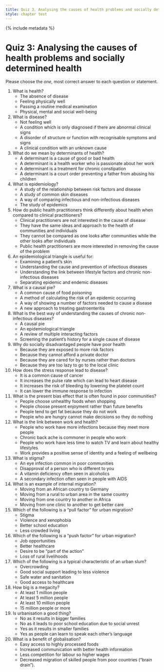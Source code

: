 ```yaml
---
title: Quiz 3. Analysing the causes of health problems and socially determined health
style: chapter test
---
```


{% include metadata %}

# Quiz 3: Analysing the causes of health problems and socially determined health

Please choose the *one*, most correct answer to each question or statement.

1.	What is health?
	- 	The absence of disease
	- 	Feeling physically well
	- 	Passing a routine medical examination
	+	Physical, mental and social well-being
2.	What is disease?
	- 	Not feeling well
	- 	A condition which is only diagnosed if there are abnormal clinical signs
	+	A disorder of structure or function with recognisable symptoms and signs
	-	 A clinical condition with an unknown cause
3.	What do we mean by determinants of health?
	+	A determinant is a cause of good or bad health
	- 	A determinant is a health worker who is passionate about her work
	- 	A determinant is a treatment for chronic constipation
	- 	A determinant is a court order preventing a father from abusing his children
4.	What is epidemiology?
	+	A study of the relationship between risk factors and disease
	- 	A study of common skin diseases
	- 	A way of comparing infectious and non-infectious diseases
	- 	The study of epidemics
5.	How do public health practitioners think differently about health when compared to clinical practitioners?
	- 	Clinical practitioners are not interested in the cause of disease
	- 	They have the same ideas and approach to the health of communities and individuals
	- 	They cannot be compared as one looks after communities while the other looks after individuals
	+	Public health practitioners are more interested in removing the cause of the problem
6.	An epidemiological triangle is useful for:
	- 	Examining a patient’s skin
	+ 	Understanding the cause and prevention of infectious diseases
	- 	Understanding the link between lifestyle factors and chronic non-infectious diseases
	- 	Separating epidemic and endemic diseases
7.	What is a causal pie?
	- 	A common cause of food poisoning
	- 	A method of calculating the risk of an epidemic occurring
	+	A way of showing a number of factors needed to cause a disease
	- 	A new approach to treating gastroenteritis
8.	What is the best way of understanding the causes of chronic non-infectious diseases?
	- 	A causal pie
	- 	An epidemiological triangle
	+	A review of multiple interacting factors
	- 	Screening the patient’s history for a single cause of disease
9.	Why do socially disadvantaged people have poor health
	+	Because they are exposed to more risk factors
	- 	Because they cannot afford a private doctor
	- 	Because they are cared for by nurses rather than doctors
	- 	Because they are too lazy to go to the local clinic
10.	How does the stress response lead to disease?
	- 	It is a common cause of cancer
	- 	It increases the pulse rate which can lead to heart disease
	- 	It increases the risk of bleeding by lowering the platelet count
	+	It can lower the immune response to infection
11.	What is the present bias effect that is often found in poor communities?
	- 	People choose unhealthy foods when shopping
	+	People choose present enjoyment rather than future benefits
	- 	People tend to get fat because they do not work
	- 	People who are hungry cannot make decisions so they do nothing
12.	What is the link between work and health?
	- 	People who work have more infections because they meet more people
	- 	Chronic back ache is commoner in people who work
	- 	People who work have less time to watch TV and learn about healthy lifestyles
	+	Work provides a positive sense of identity and a feeling of wellbeing
13.	What is stigma?
	- 	An eye infection common in poor communities
	+	Disapproval of a person who is different to you
	- 	A vitamin deficiency often seen in alcoholics
	- 	A secondary infection often seen in people with AIDS
14.	What is an example of internal migration?
	- 	Moving from an African country to Germany
	+	Moving from a rural to urban area in the same country
	- 	Moving from one country to another in Africa
	- 	Moving from one clinic to another to get better care
15.	Which of the following is a “pull factor” for urban migration?
	- 	Stigma
	- 	Violence and xenophobia
	+	Better school education
	- 	Less crowded living
16.	Which of the following is a “push factor” for urban migration?
	- 	Job opportunities
	- 	Better healthcare
	- 	Desire to be “part of the action”
	+	Loss of rural livelihoods
17.	Which of the following is a typical characteristic of an urban slum?
	+	Overcrowding
	-  	Good social support leading to less violence
	- 	Safe water and sanitation
	- 	Good access to healthcare
18.	How big is a megacity?
	- 	At least 1 million people
	- 	At least 5 million people
	+	At least 10 million people
	- 	15 million people or more
19.	Is urbanisation a good thing?
	- 	No as it results in bigger families
	- 	No as it leads to poor school education due to social unrest
	+	Yes as it results in smaller families
	- 	Yes as people can learn to speak each other’s language
20.	What is a benefit of globalisation?
	- 	Easy access to highly processed foods
	+	Increased communication with better health information
	- 	Less competition for labour so higher wages
	- 	Decreased migration of skilled people from poor countries (“brain drain”).